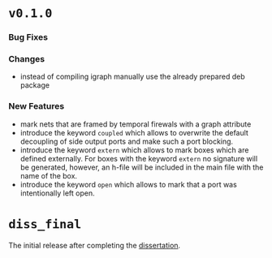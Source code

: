 # `v0.1.0`

### Bug Fixes

### Changes
 - instead of compiling igraph manually use the already prepared deb package

### New Features
 - mark nets that are framed by temporal firewals with a graph attribute
 - introduce the keyword `coupled` which allows to overwrite the default
   decoupling of side output ports and make such a port blocking.
 - introduce the keyword `extern` which allows to mark boxes which are defined
   externally. For boxes with the keyword `extern` no signature will be
   generated, however, an h-file will be included in the main file with the
   name of the box.
 - introduce the keyword `open` which allows to mark that a port was
   intentionally left open.

# `diss_final`

The initial release after completing the [dissertation](https://uhra.herts.ac.uk/handle/2299/21094).
